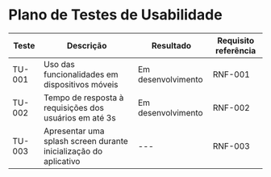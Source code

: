 # Plano de Testes de Usabilidade
|Teste|Descrição|Resultado|Requisito referência|
|-------|--------|--------|---------------------|
|TU-001|Uso das funcionalidades em dispositivos móveis|Em desenvolvimento|RNF-001|
|TU-002|Tempo de resposta à requisições dos usuários em até 3s|Em desenvolvimento|RNF-002|
|TU-003|Apresentar uma splash screen durante inicialização do aplicativo |---|RNF-003|


